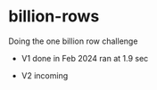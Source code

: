 # billion-rows
Doing the one billion row challenge

* V1 done in Feb 2024 ran at 1.9 sec

* V2 incoming

